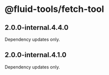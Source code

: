 # @fluid-tools/fetch-tool

## 2.0.0-internal.4.4.0

Dependency updates only.

## 2.0.0-internal.4.1.0

Dependency updates only.
